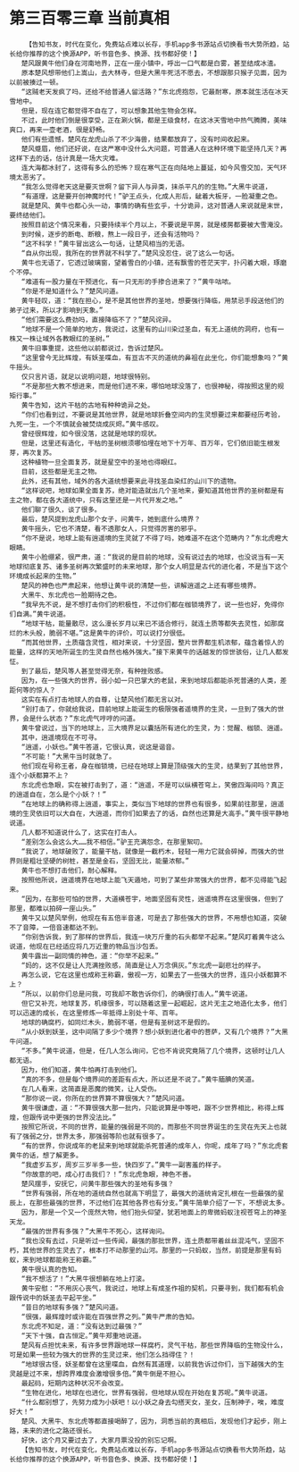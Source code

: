 # 第三百零三章 当前真相
        【告知书友，时代在变化，免费站点难以长存，手机app多书源站点切换看书大势所趋，站长给你推荐的这个换源APP，听书音色多、换源、找书都好使！】
       楚风跟黄牛他们身在河南地界，正在一座小镇中，呼出一口气都是白雾，甚至结成冰渣。
       原本楚风想带他们上嵩山，去大林寺，但是大黑牛死活不愿去，不想跟那只猴子见面，因为以前被揍过一顿。
       “这贼老天发疯了吗，还给不给普通人留活路？”东北虎抱怨，它最耐寒，原本就生活在冰天雪地中。
       但是，现在连它都觉得不自在了，可以想象其他生物会怎样。
       不过，此时他们倒是很享受，正在涮火锅，都是王级食材，在这冰天雪地中热气腾腾，美味爽口，再来一壶老酒，很是舒畅。
       他们有些遗憾，楚风在龙虎山杀了不少海兽，结果都放弃了，没有时间收起来。
       楚风蹙眉，他们还好说，在这严寒中没什么大问题，可普通人在这种环境下能坚持几天？再这样下去的话，估计真是一场大灾难。
       连大海都冰封了，这得有多么的恐怖？现在寒气正在向陆地上蔓延，如今风雪交加，天气环境太恶劣了。
       “我怎么觉得老天这是要灭世啊？留下异人与异类，抹杀平凡的的生物。”大黑牛说道，
       “有道理，这是要开创神魔时代！”驴王点头，化成人形后，龇着大板牙，一脸凝重之色。
       就是楚风、黄牛也都心头一动，事情的确有些玄乎，十分诡异，这对普通人来说就是末世，要终结他们。
       按照目前这个情况来看，只要持续半个月以上，不要说是平房，就是楼房都要被大雪淹没。
       到时候，逐步的断电、断粮，熬上一段日子，还会有活物吗？
       “这不科学！”黄牛冒出这么一句话，让楚风相当的无语。
       “自从你出现，我所在的世界就不科学了。”楚风没忍住，说了这么一句话。
       黄牛也无语了，它透过玻璃窗，望着雪白的小镇，还有飘雪的苍茫天宇，扑闪着大眼，琢磨个不停。
       “难道有一股力量在干预进化，有一只无形的手掺合进来了？”黄牛咕哝。
       “你是不是知道什么？”楚风问道。
       黄牛轻叹，道：“我在担心，是不是其他世界的圣地，想要强行降临，用禁忌手段送他们的弟子过来，所以才影响到天象。”
       “他们需要这么费劲吗，直接降临不了？”楚风诧异。
       “地球不是一个简单的地方，我说过，这里有的山川染过圣血，有无上道统的洞府，也有一株又一株让域外各教眼红的圣树。”
       黄牛旧事重提，这些他以前都说过，告诉过楚风。
       “这里曾今无比辉煌，有妖圣喋血，有亘古不灭的道统的鼻祖在此坐化，你们能想象吗？”黄牛摇头。
       仅只言片语，就足以说明问题，地球很特别。
       “不是那些大教不想进来，而是他们进不来，哪怕地球没落了，也很神秘，得按照这里的规矩行事。”
       黄牛告知，这片干枯的古地有种种诡异之处。
       “你们也看到过，不要说是其他世界，就是地球折叠空间内的生灵想要过来都要经历考验，九死一生，一个不慎就会被焚烧成灰烬。”黄牛感叹。
       曾经很辉煌，如今很没落，这就是地球的现状。
       但是，这里还有造化，干枯的圣树根须哪怕埋在地下十万年、百万年，它们依旧能生根发芽，再次复苏。
       这种植物一旦全面复苏，就是星空中的圣地也得眼红。
       目前，这些都是无主之物。
       此外，还有其他，域外的各大道统想要来此寻找圣血染红的山川下的遗物。
       “这样说吧，地球如果全面复苏，绝对能造就出几个圣地来，要知道其他世界的圣树都是有主之物，都在各大道统中，只有这里还是一片代开发之地。”
       他们聊了很久，谈了很多。
       最后，楚风提到龙虎山那个女子，问黄牛，她到底什么境界？
       黄牛摇头，它也不清楚，看不透那女人，只觉得厉害的邪乎。
       “你不是说，地球上能有逍遥境的生灵就了不得了吗，她难道不在这个范畴内？”东北虎瞪大眼睛。
       黄牛小脸绷紧，很严肃，道：“我说的是目前的地球，没有说过去的地球，也没说当有一天地球彻底复苏、诸多圣树再次繁盛时的未来地球，那个女人明显是古代的进化者，不是当下这个环境成长起来的生物。”
       楚风的神色也严肃起来，他想让黄牛说的清楚一些，讲解逍遥之上还有哪些境界。
       大黑牛、东北虎也一脸期待之色。
       “我早先不说，是不想打击你们的积极性，不过你们都在枷锁境界了，说一些也好，免得你们自满。”黄牛说道。
       “地球干枯，能量散尽，这么漫长岁月以来已不适合修行，就连土质等都失去灵性，如那腐烂的木头般，脆弱不堪。”这是黄牛的评价，可以说打分很低。
       “而其他世界，土质蕴含灵性，相对来说，十分坚固，整片世界都生机浓郁，蕴含着惊人的能量，这样的天地所诞生的生灵自然也格外强大。”接下来黄牛的话越发的惊世骇俗，让几人都发怔。
       到了最后，楚风等人甚至觉得无奈，有种挫败感。
       因为，在一些强大的世界，弱小如一只巴掌大的老鼠，来到地球后都能杀死普通的人类，差距何等的惊人？
       这实在有点打击地球人的自尊，让楚风他们都无言以对。
       “别打击了，你就给我说，目前地球上能诞生的极限强者遥境界的生灵，一旦到了强大的世界，会是什么状态？”东北虎气哼哼的问道。
       黄牛曾说过，当下的地球上，三大境界足以囊括所有进化的生灵，为：觉醒、枷锁、逍遥。
       其中，逍遥境现在不可寻。
       “逍遥，小妖也。”黄牛答道，它很认真，说这是谐音。
       “不可能！”大黑牛当时就急了。
       他们现在号称王者，身在枷锁境，已经在地球上算是顶级强大的生灵，结果到了其他世界，连个小妖都算不上？
       东北虎也急眼，实在被打击到了，道：“逍遥，不是可以纵横苍穹上，笑傲四海间吗？真正的逍遥自在，怎么是个小妖？！”
       “在地球上的确称得上逍遥，事实上，类似当下地球的世界也有很多，如果前往那里，逍遥境的生灵依旧可以大自在，大逍遥，而你们如果去了的话，自然也还算是大高手。”黄牛很平静地说道。
       几人都不知道说什么了，这实在打击人。
       “差别怎么会这么大……我不相信。”驴王充满怨念，在那里絮叨。
       “我说了，地球破败了，能量干枯，就像是一截朽木，轻轻一用力它就会碎掉，而强大的世界则是粗壮坚硬的树桩，甚至是金石，坚固无比，能量浓郁。”
       黄牛也不想打击他们，耐心解释。
       按照他所说，逍遥境界在地球上能飞天遁地，可到了某些非常强大的世界，都不见得能飞起来。
       “因为，在那些可怕的世界，大道横苍宇，地面坚固有灵性，逍遥境界在这里很强，但到了那里，都难以拍碎一座山头。”
       黄牛又以楚风举例，他现在有五倍半音速，可是去了那些强大的世界，不用想也知道，突破不了音障，一倍音速都达不到。
       “你别告诉我，到了那样的世界后，我连一块万斤重的石头都举不起来。”楚风盯着黄牛这么说道，他现在已经适应将几万近重的物品当沙包丢。
       黄牛露出一副同情的神色，道：“你举不起来。”
       “妈的，这不仅是让人充满挫败感，简直是让人万念俱灰。”东北虎一副悲壮的样子。
       再怎么说，它在这里也成称王称霸，傲视一方，如果去了一些强大的世界，连只小妖都算不上？
       “所以，以前你们总是问我，可我却不敢告诉你们，的确很打击人。”黄牛说道。
       但它又补充，地球复苏，机缘很多，可以随着这里一起崛起，这片无主之地造化太多，他们可以迅速的成长，在这里修炼一年抵得上别处十年、百年。
       地球的确腐朽，如同烂木头，脆弱不堪，但是有圣树这不是假的。
       “从小妖到妖圣，这中间隔了多少个境界？想小妖到进化者中的菩萨，又有几个境界？”大黑牛问道。
       “不多。”黄牛说道，但是，任几人怎么询问，它也不肯说究竟隔了几个境界，这顿时让几人都无语。
       因为，他们知道，黄牛怕再打击到他们。
       “真的不多，但是每个境界间的差距有点大，所以还是不说了。”黄牛腼腆的笑道。
       在几人看来，这简直是恶魔的微笑，让人受伤。
       “那你说一说，你所在的世界算不算很强大？”楚风问道。
       黄牛很谦虚，道：“不算很强大那一批内，只能说算是中等吧，跟不少世界相比，称得上辉煌，但跟传说中更强的世界没法比。”
       按照它所说，不同的世界，能量的强弱是不同的，而那些不同世界诞生的生灵在先天上也就有了强弱之分，世界太多，那强弱等阶也就有很多了。
       “有的世界，你说成年的老鼠来到地球就能杀死普通的成年人，你呢，成年了吗？”东北虎套黄牛的话，想了解更多。
       “我虚岁五岁，周岁三岁半多一些，快四岁了。”黄牛一副害羞的样子。
       “你故意的吧，成心打击我们？！”东北虎急眼，神色不善。
       楚风摆手，安抚它，问黄牛那些强大的圣地有多强？
       “世界有强弱，所在地的道统自然也就高下明显了，最强大的道统肯定扎根在一些最强的星辰上，在那些最强的世界，不过他们在其他各界也有分支。”黄牛简单介绍了一下，不想说太多。
       因为，那是一个又一个庞然大物，他们抬头仰望，犹若地面上的卑微蚂蚁注视苍穹上的神圣天龙。
       “最强的世界有多强？”大黑牛不死心，这样询问。
       “我也没有去过，只是听过一些传闻，最强的那批世界，连土质都带着丝丝混沌气，坚固不朽，其他世界的生灵去了，根本打不动那里的山河。那里的一只蚂蚁，当然，前提是那里有蚂蚁，来到地球都能称王称霸。”
       黄牛很认真的告知。
       “我不想活了！”大黑牛很想躺在地上打滚。
       黄牛安慰：“不用灰心丧气，我说过，地球上有成圣作祖的契机，只要寻到，我们都有机会跟传说中的妖圣去平起平坐。”
       “昔日的地球有多强？”楚风问道。
       “很强，最辉煌时或许能在百强世界之列。”黄牛严肃的告知。
       东北虎不知足，道：“没有达到过最强？”
       “天下十强，自古恒定。”黄牛郑重地说道。
       楚风有点担忧未来，有许多世界跟地球一样腐朽，灵气干枯，那些世界降临的生物没什么，可是如果一些较为强大的世界的生灵过来，他们怎么挡得住？！
       “地球很古怪，妖圣都曾在这里喋血，自然有其道理，以前我告诉过你们，当下越强大的生灵越是过不来，想跨界难度会激增很多倍。”黄牛倒是不担心。
       最起码，短期内这种状况不会改变。
       “生物在进化，地球在也进化，世界有强弱，但地球从现在开始在复苏呢。”黄牛说道。
       “什么都别想了，先努力成为小妖吧！以小妖之身去勾搭天女，圣女，压制神子，唉，难度好大！”
       楚风、大黑牛、东北虎等都直接喝醉了，因为，洞悉当前的真相后，发现他们才起步，刚上路，未来的进化之路还很长。
       好快，这个月又要过去了，大家月票没投的别忘记啊。
       【告知书友，时代在变化，免费站点难以长存，手机app多书源站点切换看书大势所趋，站长给你推荐的这个换源APP，听书音色多、换源、找书都好使！】